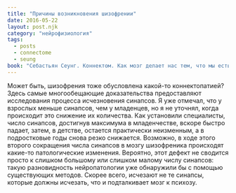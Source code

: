 ```yaml
---
title: "Причины возникновения шизофрении"
date: 2016-05-22
layout: post.njk
category: "нейрофизиология"
tags:
  - posts
  - connectome
  - seung
book: "Себастьян Сеунг. Коннектом. Как мозг делает нас тем, что мы есть"
---
```


Может быть, шизофрения тоже обусловлена какой-то коннектопатией? Здесь самые многообещающие доказательства предоставляют исследования процесса исчезновения синапсов. Я уже отмечал, что у взрослых меньше синапсов, чем у младенцев, но я не уточнял, когда происходит это снижение их количества. Как установили специалисты, число синапсов, достигнув максимума в младенчестве, вскоре быстро падает, затем, в детстве, остается практически неизменным, а в подростковые годы снова резко снижается. Возможно, в ходе этого второго сокращения числа синапсов в мозгу шизофреника происходят какие-то патологические изменения. Вероятно, этот дефект не сводится просто к слишком большому или слишком малому числу синапсов: такую разновидность нейропатологии уже обнаружили бы с помощью существующих методов. Скорее всего, исчезают не те синапсы, которые должны исчезать, что и подталкивает мозг к психозу.
